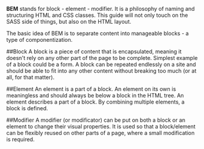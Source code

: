 **BEM** stands for block - element - modifier. It is a philosophy of naming and structuring HTML and CSS classes. This guide will not only touch on the SASS side of things, but also on the HTML layout.

The basic idea of BEM is to separate content into manageable blocks - a type of componentization.

##Block
A block is a piece of content that is encapsulated, meaning it doesn't rely on any other part of the page to be complete. Simplest example of a block could be a form. A block can be repeated endlessly on a site and should be able to fit into any other content without breaking too much (or at all, for that matter).

##Element
An element is a part of a block. An element on its own is meaningless and should always be below a block in the HTML tree. An element describes a part of a block. By combining multiple elements, a block is defined.

##Modifier
A modifier (or modificator) can be put on both a block or an element to change their visual properties. It is used so that a block/element can be flexibly reused on other parts of a page, where a small modification is required.

